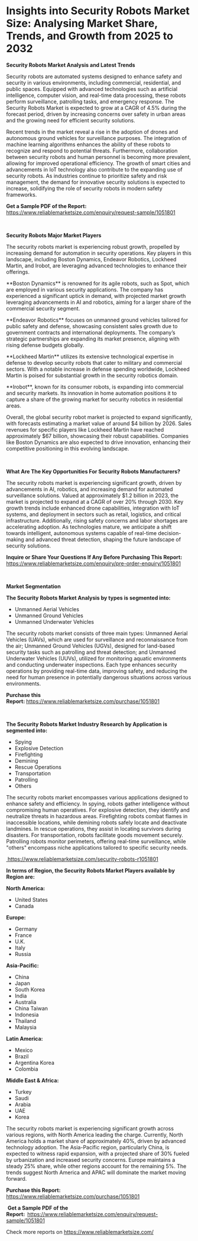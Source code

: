 <p><h1>Insights into Security Robots Market Size: Analysing Market Share, Trends, and Growth from 2025 to 2032</h1></p><p><strong>Security Robots Market Analysis and Latest Trends</strong></p>
<p><p>Security robots are automated systems designed to enhance safety and security in various environments, including commercial, residential, and public spaces. Equipped with advanced technologies such as artificial intelligence, computer vision, and real-time data processing, these robots perform surveillance, patrolling tasks, and emergency response. The Security Robots Market is expected to grow at a CAGR of 4.5% during the forecast period, driven by increasing concerns over safety in urban areas and the growing need for efficient security solutions.</p><p>Recent trends in the market reveal a rise in the adoption of drones and autonomous ground vehicles for surveillance purposes. The integration of machine learning algorithms enhances the ability of these robots to recognize and respond to potential threats. Furthermore, collaboration between security robots and human personnel is becoming more prevalent, allowing for improved operational efficiency. The growth of smart cities and advancements in IoT technology also contribute to the expanding use of security robots. As industries continue to prioritize safety and risk management, the demand for innovative security solutions is expected to increase, solidifying the role of security robots in modern safety frameworks.</p></p>
<p><strong>Get a Sample PDF of the Report:&nbsp;</strong> <a href="https://www.reliablemarketsize.com/enquiry/request-sample/1051801?utm_campaign=2461&utm_medium=2&utm_source=Github&utm_content=ia&utm_term=10042025&utm_id=security-robots">https://www.reliablemarketsize.com/enquiry/request-sample/1051801</a></p>
<p>&nbsp;</p>
<p><strong>Security Robots Major Market Players</strong></p>
<p><p>The security robots market is experiencing robust growth, propelled by increasing demand for automation in security operations. Key players in this landscape, including Boston Dynamics, Endeavor Robotics, Lockheed Martin, and Irobot, are leveraging advanced technologies to enhance their offerings.</p><p>**Boston Dynamics** is renowned for its agile robots, such as Spot, which are employed in various security applications. The company has experienced a significant uptick in demand, with projected market growth leveraging advancements in AI and robotics, aiming for a larger share of the commercial security segment.</p><p>**Endeavor Robotics** focuses on unmanned ground vehicles tailored for public safety and defense, showcasing consistent sales growth due to government contracts and international deployments. The company’s strategic partnerships are expanding its market presence, aligning with rising defense budgets globally.</p><p>**Lockheed Martin** utilizes its extensive technological expertise in defense to develop security robots that cater to military and commercial sectors. With a notable increase in defense spending worldwide, Lockheed Martin is poised for substantial growth in the security robotics domain.</p><p>**Irobot**, known for its consumer robots, is expanding into commercial and security markets. Its innovation in home automation positions it to capture a share of the growing market for security robotics in residential areas.</p><p>Overall, the global security robot market is projected to expand significantly, with forecasts estimating a market value of around $4 billion by 2026. Sales revenues for specific players like Lockheed Martin have reached approximately $67 billion, showcasing their robust capabilities. Companies like Boston Dynamics are also expected to drive innovation, enhancing their competitive positioning in this evolving landscape.</p></p>
<p>&nbsp;</p>
<p><strong>What Are The Key Opportunities For Security Robots Manufacturers?</strong></p>
<p><p>The security robots market is experiencing significant growth, driven by advancements in AI, robotics, and increasing demand for automated surveillance solutions. Valued at approximately $1.2 billion in 2023, the market is projected to expand at a CAGR of over 20% through 2030. Key growth trends include enhanced drone capabilities, integration with IoT systems, and deployment in sectors such as retail, logistics, and critical infrastructure. Additionally, rising safety concerns and labor shortages are accelerating adoption. As technologies mature, we anticipate a shift towards intelligent, autonomous systems capable of real-time decision-making and advanced threat detection, shaping the future landscape of security solutions.</p></p>
<p><strong>Inquire or Share Your Questions If Any Before Purchasing This Report:</strong> <a href="https://www.reliablemarketsize.com/enquiry/pre-order-enquiry/1051801?utm_campaign=2461&utm_medium=2&utm_source=Github&utm_content=ia&utm_term=10042025&utm_id=security-robots">https://www.reliablemarketsize.com/enquiry/pre-order-enquiry/1051801</a></p>
<p>&nbsp;</p>
<p><strong>Market Segmentation</strong></p>
<p><strong>The Security Robots Market Analysis by types is segmented into:</strong></p>
<p><ul><li>Unmanned Aerial Vehicles</li><li>Unmanned Ground Vehicles</li><li>Unmanned Underwater Vehicles</li></ul></p>
<p><p>The security robots market consists of three main types: Unmanned Aerial Vehicles (UAVs), which are used for surveillance and reconnaissance from the air; Unmanned Ground Vehicles (UGVs), designed for land-based security tasks such as patrolling and threat detection; and Unmanned Underwater Vehicles (UUVs), utilized for monitoring aquatic environments and conducting underwater inspections. Each type enhances security operations by providing real-time data, improving safety, and reducing the need for human presence in potentially dangerous situations across various environments.</p></p>
<p><strong>Purchase this Report:&nbsp;</strong><a href="https://www.reliablemarketsize.com/purchase/1051801?utm_campaign=2461&utm_medium=2&utm_source=Github&utm_content=ia&utm_term=10042025&utm_id=security-robots">https://www.reliablemarketsize.com/purchase/1051801</a></p>
<p>&nbsp;</p>
<p><strong>The Security Robots Market Industry Research by Application is segmented into:</strong></p>
<p><ul><li>Spying</li><li>Explosive Detection</li><li>Firefighting</li><li>Demining</li><li>Rescue Operations</li><li>Transportation</li><li>Patrolling</li><li>Others</li></ul></p>
<p><p>The security robots market encompasses various applications designed to enhance safety and efficiency. In spying, robots gather intelligence without compromising human operatives. For explosive detection, they identify and neutralize threats in hazardous areas. Firefighting robots combat flames in inaccessible locations, while demining robots safely locate and deactivate landmines. In rescue operations, they assist in locating survivors during disasters. For transportation, robots facilitate goods movement securely. Patrolling robots monitor perimeters, offering real-time surveillance, while "others" encompass niche applications tailored to specific security needs.</p></p>
<p><a href="https://www.reliablemarketsize.com/security-robots-r1051801?utm_campaign=2461&utm_medium=2&utm_source=Github&utm_content=ia&utm_term=10042025&utm_id=security-robots">&nbsp;https://www.reliablemarketsize.com/security-robots-r1051801</a></p>
<p><strong>In terms of Region, the Security Robots Market Players available by Region are:</strong></p>
<p>
    <p> <strong> North America: </strong>
        <ul>
            <li>United States</li>
            <li>Canada</li>
        </ul>
        </p> 
    <p> <strong> Europe: </strong>
        <ul>
            <li>Germany</li>
            <li>France</li>
            <li>U.K.</li>
            <li>Italy</li>
            <li>Russia</li>
        </ul>
        </p> 
    <p> <strong> Asia-Pacific: </strong>
        <ul>
            <li>China</li>
            <li>Japan</li>
            <li>South Korea</li>
            <li>India</li>
            <li>Australia</li>
            <li>China Taiwan</li>
            <li>Indonesia</li>
            <li>Thailand</li>
            <li>Malaysia</li>
        </ul>
        </p> 
    <p> <strong> Latin America: </strong>
        <ul>
            <li>Mexico</li>
            <li>Brazil</li>
            <li>Argentina Korea</li>
            <li>Colombia</li>
        </ul>
        </p> 
    <p> <strong> Middle East & Africa: </strong>
        <ul>
            <li>Turkey</li>
            <li>Saudi</li>
            <li>Arabia</li>
            <li>UAE</li>
            <li>Korea</li>
        </ul>
    </p>
    </p>
<p><p>The security robots market is experiencing significant growth across various regions, with North America leading the charge. Currently, North America holds a market share of approximately 40%, driven by advanced technology adoption. The Asia-Pacific region, particularly China, is expected to witness rapid expansion, with a projected share of 30% fueled by urbanization and increased security concerns. Europe maintains a steady 25% share, while other regions account for the remaining 5%. The trends suggest North America and APAC will dominate the market moving forward.</p></p>
<p><strong>Purchase this Report: </strong><a href="https://www.reliablemarketsize.com/purchase/1051801?utm_campaign=2461&utm_medium=2&utm_source=Github&utm_content=ia&utm_term=10042025&utm_id=security-robots">https://www.reliablemarketsize.com/purchase/1051801</a></p>
<p>&nbsp;<strong>Get a Sample PDF of the Report:&nbsp;&nbsp;</strong><a href="https://www.reliablemarketsize.com/enquiry/request-sample/1051801?utm_campaign=2461&utm_medium=2&utm_source=Github&utm_content=ia&utm_term=10042025&utm_id=security-robots">https://www.reliablemarketsize.com/enquiry/request-sample/1051801</a></p>
<p><strong></strong></p>
<p>Check more reports on <a href="https://www.reliablemarketsize.com/?utm_campaign=2461&utm_medium=2&utm_source=Github&utm_content=ia&utm_term=10042025&utm_id=security-robots">https://www.reliablemarketsize.com/</a></p>